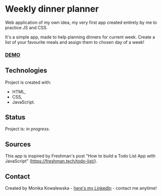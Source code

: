 # Weekly dinner planner
Web application of my own idea, my very first app created entirely by me to practice JS and CSS.

It's a simple app, made to help planning dinners for current week. Create a list of your favourite meals and assign them to chosen day of a week!

### [DEMO](https://mokkakowalewska.github.io/weekly-dinner-planner)

## Technologies
Project is created with:
* HTML,
* CSS,
* JavaScript.

## Status
Project is: _in progress_.

## Sources
This app is inspired by Freshman's post "How to build a Todo List App with JavaScript"
(https://freshman.tech/todo-list/).

## Contact
Created by Monika Kowalewska - [here's my LinkedIn](http://www.linkedin.com/in/mon-kowalewska) - contact me anytime!
